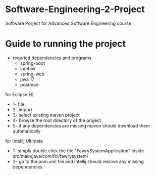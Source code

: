 # Software-Engineering-2-Project

Software Porject for Advanced Software Engineering course

# Guide to running the project
* requried dependencies and programs
  * spring-boot
  * lombok
  * spring-web
  * java 17
  * postman
  
for Eclipse EE 
  * 1- file
  * 2- import 
  * 3- select existing maven project
  * 4- browse the root directory of the project
  * 5- if any dependencies are missing maven should download them automatically
  
for Intellij Ultimate
  * 1- simply double click the file "FawrySystemApplication" inside src/main/java/com/fci/fawrysystem/
  * 2- go to the pom.xml file and intellij should reslove any missing dependencies
